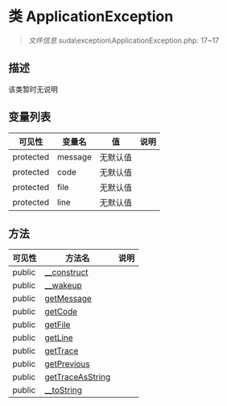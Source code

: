 #  类 ApplicationException

> *文件信息* suda\exception\ApplicationException.php: 17~17



## 描述

该类暂时无说明





## 变量列表
| 可见性 |  变量名  |  值| 说明 |
|--------|----|---|---|
| protected   | message | 无默认值 | | 
| protected   | code | 无默认值 | | 
| protected   | file | 无默认值 | | 
| protected   | line | 无默认值 | | 



## 方法


| 可见性 | 方法名 | 说明 |
|--------|-------|------|
| public |[__construct](ApplicationException/__construct.md) |  |
| public |[__wakeup](ApplicationException/__wakeup.md) |  |
| public |[getMessage](ApplicationException/getMessage.md) |  |
| public |[getCode](ApplicationException/getCode.md) |  |
| public |[getFile](ApplicationException/getFile.md) |  |
| public |[getLine](ApplicationException/getLine.md) |  |
| public |[getTrace](ApplicationException/getTrace.md) |  |
| public |[getPrevious](ApplicationException/getPrevious.md) |  |
| public |[getTraceAsString](ApplicationException/getTraceAsString.md) |  |
| public |[__toString](ApplicationException/__toString.md) |  |
